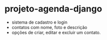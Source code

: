 # projeto-agenda-django

- sistema de cadastro e login
- contatos com nome, foto e descrição
- opções de criar, editar e excluir um contato.
